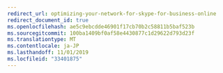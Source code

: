 ```yaml
---
redirect_url: optimizing-your-network-for-skype-for-business-online
redirect_document_id: true
ms.openlocfilehash: ae5c9ebcdde46901f17cb70b2c58811b5baf523b
ms.sourcegitcommit: 100ba1409bf0af58e4430877c1d29622d793d23f
ms.translationtype: MT
ms.contentlocale: ja-JP
ms.lasthandoff: 11/01/2019
ms.locfileid: "33401875"
---
```

